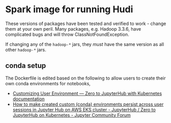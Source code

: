 # Spark image for running Hudi
These versions of packages have been tested and verified to work - change them at your own peril. Many packages, e.g. Hadoop 3.3.6, have complicated bugs and will throw ClassNotFoundException.

If changing any of the `hadoop-*` jars, they *must* have the same version as all other `hadoop-*` jars.


## conda setup

The Dockerfile is edited based on the following to allow users to create their own conda environments for notebooks,

- [Customizing User Environment — Zero to JupyterHub with Kubernetes documentation](https://z2jh.jupyter.org/en/latest/jupyterhub/customizing/user-environment.html#allow-users-to-create-their-own-conda-environments-for-notebooks)
- [How to make created custom (conda) environments persist across user sessions in Jupyter Hub on AWS EKS cluster - JupyterHub / Zero to JupyterHub on Kubernetes - Jupyter Community Forum](https://discourse.jupyter.org/t/how-to-make-created-custom-conda-environments-persist-across-user-sessions-in-jupyter-hub-on-aws-eks-cluster/12111/6)
